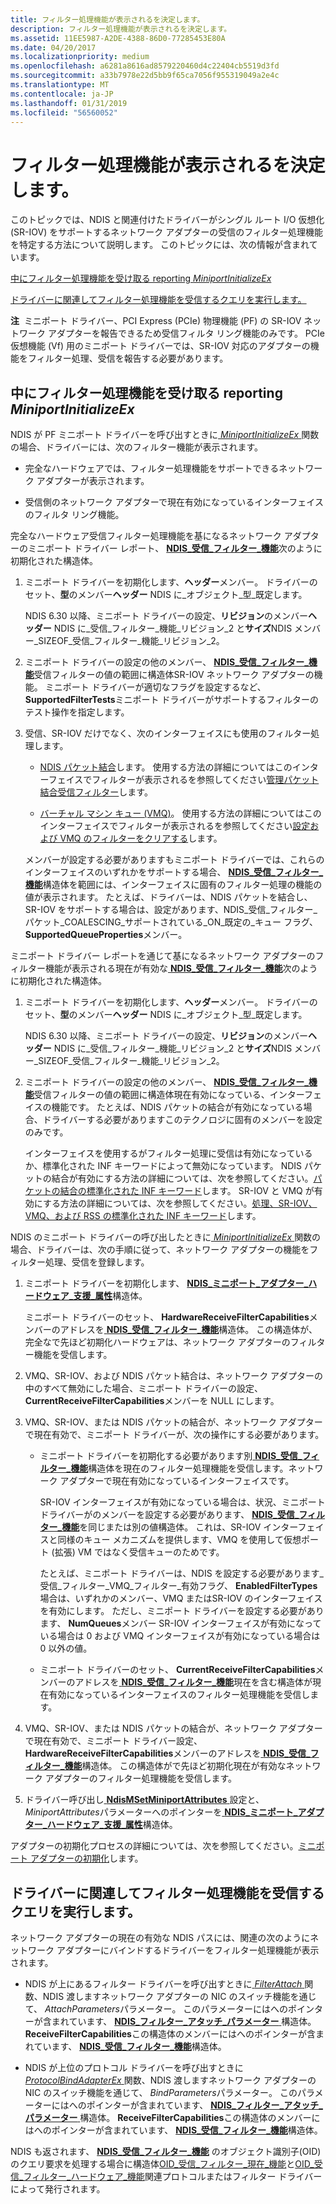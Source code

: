 ```yaml
---
title: フィルター処理機能が表示されるを決定します。
description: フィルター処理機能が表示されるを決定します。
ms.assetid: 11EE5987-A2DE-4388-86D0-77285453E80A
ms.date: 04/20/2017
ms.localizationpriority: medium
ms.openlocfilehash: a6281a8616ad8579220460d4c22404cb5519d3fd
ms.sourcegitcommit: a33b7978e22d5bb9f65ca7056f955319049a2e4c
ms.translationtype: MT
ms.contentlocale: ja-JP
ms.lasthandoff: 01/31/2019
ms.locfileid: "56560052"
---
```

# <a name="determining-receive-filtering-capabilities"></a>フィルター処理機能が表示されるを決定します。


このトピックでは、NDIS と関連付けたドライバーがシングル ルート I/O 仮想化 (SR-IOV) をサポートするネットワーク アダプターの受信のフィルター処理機能を特定する方法について説明します。 このトピックには、次の情報が含まれています。

[中にフィルター処理機能を受け取る reporting *MiniportInitializeEx*](#report)

[ドライバーに関連してフィルター処理機能を受信するクエリを実行します。](#query)

**注**  ミニポート ドライバー、PCI Express (PCIe) 物理機能 (PF) の SR-IOV ネットワーク アダプターを報告できるため受信フィルタ リング機能のみです。 PCIe 仮想機能 (Vf) 用のミニポート ドライバーでは、SR-IOV 対応のアダプターの機能をフィルター処理、受信を報告する必要があります。

 

## <a name="reporting-receive-filtering-capabilities-during-miniportinitializeex"></a>中にフィルター処理機能を受け取る reporting *MiniportInitializeEx*


NDIS が PF ミニポート ドライバーを呼び出すときに[ *MiniportInitializeEx* ](https://msdn.microsoft.com/library/windows/hardware/ff559389)関数の場合、ドライバーには、次のフィルター機能が表示されます。

-   完全なハードウェアでは、フィルター処理機能をサポートできるネットワーク アダプターが表示されます。

-   受信側のネットワーク アダプターで現在有効になっているインターフェイスのフィルタ リング機能。

完全なハードウェア受信フィルター処理機能を基になるネットワーク アダプターのミニポート ドライバー レポート、 [ **NDIS\_受信\_フィルター\_機能**](https://msdn.microsoft.com/library/windows/hardware/ff566864)次のように初期化された構造体。

1.  ミニポート ドライバーを初期化します、**ヘッダー**メンバー。 ドライバーのセット、**型**のメンバー**ヘッダー** NDIS に\_オブジェクト\_型\_既定します。

    NDIS 6.30 以降、ミニポート ドライバーの設定、**リビジョン**のメンバー**ヘッダー** NDIS に\_受信\_フィルター\_機能\_リビジョン\_2 と**サイズ**NDIS メンバー\_SIZEOF\_受信\_フィルター\_機能\_リビジョン\_2。

2.  ミニポート ドライバーの設定の他のメンバー、 [ **NDIS\_受信\_フィルター\_機能**](https://msdn.microsoft.com/library/windows/hardware/ff566864)受信フィルターの値の範囲に構造体SR-IOV ネットワーク アダプターの機能。 ミニポート ドライバーが適切なフラグを設定するなど、 **SupportedFilterTests**ミニポート ドライバーがサポートするフィルターのテスト操作を指定します。

3.  受信、SR-IOV だけでなく、次のインターフェイスにも使用のフィルター処理します。

    -   [NDIS パケット結合](ndis-packet-coalescing.md)します。 使用する方法の詳細についてはこのインターフェイスでフィルターが表示されるを参照してください[管理パケット結合受信フィルター](managing-packet-coalescing-receive-filters.md)します。

    -   [バーチャル マシン キュー (VMQ)](virtual-machine-queue--vmq--in-ndis-6-20.md)。 使用する方法の詳細についてはこのインターフェイスでフィルターが表示されるを参照してください[設定および VMQ のフィルターをクリアする](setting-and-clearing-vmq-filters.md)します。

    メンバーが設定する必要がありますもミニポート ドライバーでは、これらのインターフェイスのいずれかをサポートする場合、 [ **NDIS\_受信\_フィルター\_機能**](https://msdn.microsoft.com/library/windows/hardware/ff566864)構造体を範囲には、インターフェイスに固有のフィルター処理の機能の値が表示されます。 たとえば、ドライバーは、NDIS パケットを結合し、SR-IOV をサポートする場合は、設定があります、NDIS\_受信\_フィルター\_パケット\_COALESCING\_サポートされている\_ON\_既定の\_キュー フラグ、 **SupportedQueueProperties**メンバー。

ミニポート ドライバー レポートを通じて基になるネットワーク アダプターのフィルター機能が表示される現在が有効な[ **NDIS\_受信\_フィルター\_機能**](https://msdn.microsoft.com/library/windows/hardware/ff566864)次のように初期化された構造体。

1.  ミニポート ドライバーを初期化します、**ヘッダー**メンバー。 ドライバーのセット、**型**のメンバー**ヘッダー** NDIS に\_オブジェクト\_型\_既定します。

    NDIS 6.30 以降、ミニポート ドライバーの設定、**リビジョン**のメンバー**ヘッダー** NDIS に\_受信\_フィルター\_機能\_リビジョン\_2 と**サイズ**NDIS メンバー\_SIZEOF\_受信\_フィルター\_機能\_リビジョン\_2。

2.  ミニポート ドライバーの設定の他のメンバー、 [ **NDIS\_受信\_フィルター\_機能**](https://msdn.microsoft.com/library/windows/hardware/ff566864)受信フィルターの値の範囲に構造体現在有効になっている、インターフェイスの機能です。 たとえば、NDIS パケットの結合が有効になっている場合、ドライバーする必要がありますこのテクノロジに固有のメンバーを設定のみです。

    インターフェイスを使用するがフィルター処理に受信は有効になっているか、標準化された INF キーワードによって無効になっています。 NDIS パケットの結合が有効にする方法の詳細については、次を参照してください。[パケットの結合の標準化された INF キーワード](standardized-inf-keywords-for-packet-coalescing.md)します。 SR-IOV と VMQ が有効にする方法の詳細については、次を参照してください。[処理、SR-IOV、VMQ、および RSS の標準化された INF キーワード](handling-sr-iov--vmq--and-rss-standardized-inf-keywords.md)します。

NDIS のミニポート ドライバーの呼び出したときに[ *MiniportInitializeEx* ](https://msdn.microsoft.com/library/windows/hardware/ff559389)関数の場合、ドライバーは、次の手順に従って、ネットワーク アダプターの機能をフィルター処理、受信を登録します。

1.  ミニポート ドライバーを初期化します、 [ **NDIS\_ミニポート\_アダプター\_ハードウェア\_支援\_属性**](https://msdn.microsoft.com/library/windows/hardware/ff565924)構造体。

    ミニポート ドライバーのセット、 **HardwareReceiveFilterCapabilities**メンバーのアドレスを[ **NDIS\_受信\_フィルター\_機能**](https://msdn.microsoft.com/library/windows/hardware/ff566864)構造体。 この構造体が、完全なで先ほど初期化ハードウェアは、ネットワーク アダプターのフィルター機能を受信します。

2.  VMQ、SR-IOV、および NDIS パケット結合は、ネットワーク アダプターの中のすべて無効にした場合、ミニポート ドライバーの設定、 **CurrentReceiveFilterCapabilities**メンバーを NULL にします。

3.  VMQ、SR-IOV、または NDIS パケットの結合が、ネットワーク アダプターで現在有効で、ミニポート ドライバーが、次の操作にする必要があります。

    -   ミニポート ドライバーを初期化する必要があります別[ **NDIS\_受信\_フィルター\_機能**](https://msdn.microsoft.com/library/windows/hardware/ff566864)構造体を現在のフィルター処理機能を受信します。ネットワーク アダプターで現在有効になっているインターフェイスです。

        SR-IOV インターフェイスが有効になっている場合は、状況、ミニポート ドライバーがのメンバーを設定する必要があります、 [ **NDIS\_受信\_フィルター\_機能**](https://msdn.microsoft.com/library/windows/hardware/ff566864)を同じまたは別の値構造体。 これは、SR-IOV インターフェイスと同様のキュー メカニズムを提供します、VMQ を使用して仮想ポート (拡張) VM ではなく受信キューのためです。

        たとえば、ミニポート ドライバーは、NDIS を設定する必要があります\_受信\_フィルター\_VMQ\_フィルター\_有効フラグ、 **EnabledFilterTypes**場合は、いずれかのメンバー、VMQ またはSR-IOV のインターフェイスを有効にします。 ただし、ミニポート ドライバーを設定する必要があります、 **NumQueues**メンバー SR-IOV インターフェイスが有効になっている場合は 0 および VMQ インターフェイスが有効になっている場合は 0 以外の値。

    -   ミニポート ドライバーのセット、 **CurrentReceiveFilterCapabilities**メンバーのアドレスを[ **NDIS\_受信\_フィルター\_機能**](https://msdn.microsoft.com/library/windows/hardware/ff566864)現在を含む構造体が現在有効になっているインターフェイスのフィルター処理機能を受信します。

4.  VMQ、SR-IOV、または NDIS パケットの結合が、ネットワーク アダプターで現在有効で、ミニポート ドライバー設定、 **HardwareReceiveFilterCapabilities**メンバーのアドレスを[ **NDIS\_受信\_フィルター\_機能**](https://msdn.microsoft.com/library/windows/hardware/ff566864)構造体。 この構造体がで先ほど初期化現在が有効なネットワーク アダプターのフィルター処理機能を受信します。

5.  ドライバー呼び出し[ **NdisMSetMiniportAttributes** ](https://msdn.microsoft.com/library/windows/hardware/ff563672)設定と、 *MiniportAttributes*パラメーターへのポインターを[ **NDIS\_ミニポート\_アダプター\_ハードウェア\_支援\_属性**](https://msdn.microsoft.com/library/windows/hardware/ff565924)構造体。

アダプターの初期化プロセスの詳細については、次を参照してください。[ミニポート アダプターの初期化](initializing-a-miniport-adapter.md)します。

## <a name="querying-receive-filtering-capabilities-by-overlying-drivers"></a>ドライバーに関連してフィルター処理機能を受信するクエリを実行します。


ネットワーク アダプターの現在の有効な NDIS パスには、関連の次のようにネットワーク アダプターにバインドするドライバーをフィルター処理機能が表示されます。

-   NDIS が上にあるフィルター ドライバーを呼び出すときに[ *FilterAttach* ](https://msdn.microsoft.com/library/windows/hardware/ff549905)関数、NDIS 渡しますネットワーク アダプターの NIC のスイッチ機能を通じて、 *AttachParameters*パラメーター。 このパラメーターにはへのポインターが含まれています、 [ **NDIS\_フィルター\_アタッチ\_パラメーター** ](https://msdn.microsoft.com/library/windows/hardware/ff565481)構造体。 **ReceiveFilterCapabilities**この構造体のメンバーにはへのポインターが含まれています、 [ **NDIS\_受信\_フィルター\_機能**](https://msdn.microsoft.com/library/windows/hardware/ff566864)構造体。

-   NDIS が上位のプロトコル ドライバーを呼び出すときに[ *ProtocolBindAdapterEx* ](https://msdn.microsoft.com/library/windows/hardware/ff570220)関数、NDIS 渡しますネットワーク アダプターの NIC のスイッチ機能を通じて、 *BindParameters*パラメーター。 このパラメーターにはへのポインターが含まれています、 [ **NDIS\_フィルター\_アタッチ\_パラメーター** ](https://msdn.microsoft.com/library/windows/hardware/ff565481)構造体。 **ReceiveFilterCapabilities**この構造体のメンバーにはへのポインターが含まれています、 [ **NDIS\_受信\_フィルター\_機能**](https://msdn.microsoft.com/library/windows/hardware/ff566864)構造体。

NDIS も返されます、 [ **NDIS\_受信\_フィルター\_機能**](https://msdn.microsoft.com/library/windows/hardware/ff566864) のオブジェクト識別子(OID)のクエリ要求を処理する場合に構造体[OID\_受信\_フィルター\_現在\_機能](https://msdn.microsoft.com/library/windows/hardware/ff569786)と[OID\_受信\_フィルター\_ハードウェア\_機能](https://msdn.microsoft.com/library/windows/hardware/ff569791)関連プロトコルまたはフィルター ドライバーによって発行されます。

 

 





